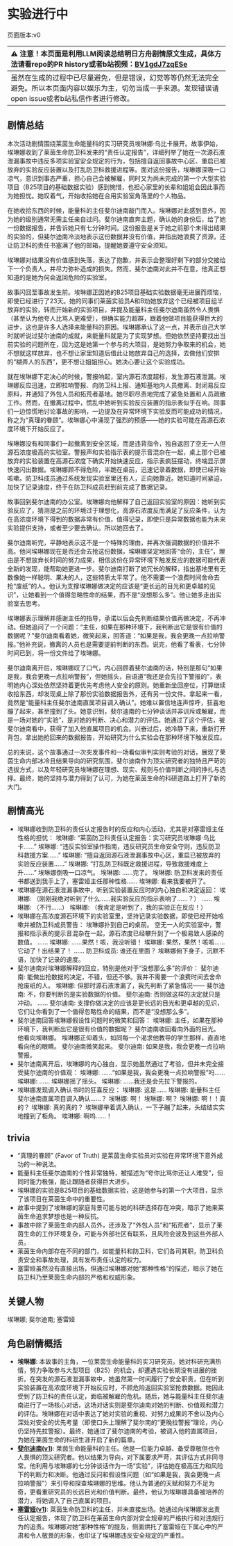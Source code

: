 # 实验进行中
页面版本:v0
 

| :warning: 注意！本页面是利用LLM阅读总结明日方舟剧情原文生成，具体方法请看repo的PR history或者b站视频：[BV1gdJ7zqESe](https://www.bilibili.com/video/BV1gdJ7zqESe/)         |
|:----------------------------|
| 虽然在生成的过程中已尽量避免，但是错误，幻觉等等仍然无法完全避免。所以本页面内容以娱乐为主，切勿当成一手来源。发现错误请open issue或者b站私信作者进行修改。|



## 剧情总结
本次活动剧情围绕莱茵生命能量科的实习研究员埃琳娜·乌比卡展开。故事伊始，埃琳娜收到了莱茵生命防卫科发来的“责任认定报告”，详细列举了她在一次源石液泄漏事故中违反多项实验室安全规定的行为，包括擅自返回事故中心区、重启已被放弃的实验反应装置以及打乱防卫科救援进程等。面对这份报告，埃琳娜深吸一口凉气，意识到事态严重，担心自己会被解雇，同时又为尚未完成的第一个大型实验项目（B25项目的基础数据实验）感到惋惜，也担心家里的长辈和姐姐会因此事而为她担忧。她叹着气，开始收拾她在合用实验室角落里的个人物品。

在她收拾东西的时候，能量科的主任斐尔迪南敲门而入。埃琳娜对此感到意外，因为她的级别通常无需主任亲自过问。斐尔迪南直奔主题，确认她的身份后，给了她一份数据报告，并告诉她只有七分钟时间。这份报告是关于她之前那个未得出结果的实验的，但斐尔迪南冷淡地表示这份数据并没有价值，并指出她浪费了资源，还让防卫科的责任书塞满了他的邮箱，提醒她要遵守安全须知。

埃琳娜对结果没有价值感到失落，表达了抱歉，并表示会整理好剩下的部分交接给下一个负责人，并尽力弥补造成的损失。然而，斐尔迪南对此并不在意，他真正想知道的是她为何会返回危险的实验室。

故事闪回至事故发生前。埃琳娜正因她的B25项目基础实验数据毫无进展而烦恼，即使已经进行了23天。她的同事们莱茵实验员A和B劝她放弃这个已经被项目组半放弃的实验，转而开始新的实验项目，并提及能量科主任斐尔迪南虽然令人畏惧（甚至认为他夸人比骂人更难受），但确实能力超群，跟着他做项目能获得巨大的进步，这也是许多人选择来能量科的原因。埃琳娜承认了这一点，并表示自己大学时就听说过斐尔迪南的成就，来能量科就是为了实现梦想。但她依然坚持要找出当前实验的问题所在，因为这是她第一个参与的大项目，是她努力争取来的机会，她不想就这样放弃，也不想让家里知道后借此让她放弃自己的选择，去做他们安排的“糊弄人的东西”，更不想让姐姐担心。她决心要让这个实验成功。

就在埃琳娜下定决心的时候，警报响起，室内源石浓度超标，发生源石液泄漏。埃琳娜反应迅速，立即拉响警报、向防卫科上报、通知基地内人员撤离、封闭易反应原料，并通知了外包人员和拓荒者基地。她尽职尽责地完成了紧急处置和人员疏散工作。然而，在撤离过程中，慌乱中她听到实验反应装置的指示表似乎在响。同事们一边惊慌地讨论事故的影响，一边提及在异常环境下实验反而可能成功的情况，称之为“真理的眷顾”。埃琳娜心中涌现了强烈的预感——她的实验可能在高源石浓度环境下开始反应了。

埃琳娜没有和同事们一起撤离到安全区域，而是违背指令，独自返回了空无一人但源石浓度极高的实验室。警报声和实验指示表的提示音混杂在一起，桌上那个已被放弃的实验装置在高源石浓度下确实开始快速反应，指示表疯狂摆动，终端显示屏快速闪出数据。埃琳娜顾不得危险，半跪在桌前，迅速记录着数据，即使已经开始咳嗽。防卫科成员通过系统发现实验室里还有人，正向她靠近。她知道时间紧迫，加快了记录速度，终于在防卫科成员赶到前完成了数据记录。

故事回到斐尔迪南的办公室。埃琳娜向他解释了自己返回实验室的原因：她听到实验反应了，猜测是之前的环境过于理想化，高源石浓度反而满足了反应条件，认为在高浓度环境下得到的数据非常有价值，值得记录，即使只是异常数据也能为未来实验提供支持，或者至少要去确认。所以她回去了。

斐尔迪南听完，平静地表示这不是一个特殊的理由，并再次强调数据的价值并不高。他问埃琳娜现在是否还会去抢这份数据，埃琳娜坚定地回答“会的，主任”，理由是不想放弃长时间的努力成果，相信这份在异常环境下触发反应的数据可能代表全新的发现，能帮助她更进一步。斐尔迪南打断了她冗长的解释，指出基地里有无数像她一样聪明、果决的人，这些特质太平常了。他不需要一个浪费时间舍命去抢“废纸”的人。他认为支撑埃琳娜做决定的应该是“更长远的目光和更卓越的见识”，让她看到一个值得忽略性命的结果，而不是“没想那么多”。他让她多走出实验室去思考。

埃琳娜表示理解并感谢主任的指导，承诺以后会先判断结果价值再做决定，不再冲动。但她追问了一个问题：“主任，如果在那种环境下，我判断出它是很有价值的数据呢？”斐尔迪南看着她，微笑起来，回答道：“如果是我，我会更晚一点拉响警报。”他补充说，撤离的人员也是需要提前判断的东西。说完，他看了看表，七分钟时间已到，将一份文件给了埃琳娜。

斐尔迪南离开后，埃琳娜叹了口气，内心回顾着斐尔迪南的话，特别是那句“如果是我，我会更晚一点拉响警报”，但她摇头，自语道“我还是会先拉下警报的”，表明她内心深处依然坚持着更优先考虑他人安全的原则。她重新坐回座位，打算继续收拾东西，却发现桌上除了那份实验数据报告外，还有另一份文件。拿起来一看，竟然是“能量科主任斐尔迪南直属项目调入确认”。她难以置信地连声惊呼，狂喜地蹦了起来，甚至撞到了头。她意识到，斐尔迪南的七分钟谈话并非训斥或解雇，而是一场对她的“实验”，是对她的判断、决心和潜力的评估。她通过了这个评估，被斐尔迪南看中，获得了加入他直属项目的机会。兴奋过后，她冷静下来，重新打开背包，拿出她抢回来的数据报告，开始研究为什么实验会在那种环境下触发反应。

总的来说，这个故事通过一次突发事件和一场看似审判实则考验的对话，展现了莱茵生命内部冰冷且结果导向的研究氛围，斐尔迪南作为顶尖研究者的独特且严苛的选拔方式，以及年轻研究员埃琳娜在理想、现实、规则与价值判断之间的挣扎与选择。最终，她的坚持与潜力得到了认可，为她在莱茵生命的科研道路上打开了新的大门。
## 剧情高光
*   埃琳娜收到防卫科的责任认定报告时的反应和内心活动，尤其是对塞雷娅主任性格的担忧：
    埃琳娜: “莱茵防卫科责任认定报告：实习研究员埃琳娜·乌比卡......”
    埃琳娜: “违反实验室操作指南，违反研究员生命安全守则，违反防卫科救援方案......”
    埃琳娜: “擅自返回源石液泄漏事故中心区，重启已被放弃的实验反应装置......”
    埃琳娜: “打乱防卫科既定救援进程，导致救援难度上升......”
    埃琳娜倒吸一口凉气。
    埃琳娜: ......完了。
    埃琳娜: 防卫科发来的责任书都送到我手上了，塞雷娅主任那种性格......
    埃琳娜: 看来我要被开了。
*   埃琳娜在源石液泄漏事故中，听到实验装置反应时的内心独白和决定返回：
    埃琳娜: （刚刚我绝对听到了什么......我实验反应的指示表响了......？）
    ......
    埃琳娜: （不行......）
    埃琳娜: （我肯定是听到了，我的实验正在反应！）
*   埃琳娜在高浓度源石环境下的实验室里，坚持记录实验数据，即使已经开始咳嗽并被防卫科成员警告：
    埃琳娜扑到自己的桌前。
    空无一人的实验室中，警报和指示表的提示音混杂在一起，源石浓度已经攀升到了一个极易致人感染的数值。
    ......
    埃琳娜: ......果然！咳，我没听错！
    埃琳娜: 果然，果然！咳咳......它动了！出结果了！
    ......
    防卫科成员: 谁还在里面？
    埃琳娜俯下身子，沉默不语，加快了记录的速度。
*   斐尔迪南对埃琳娜解释的回应，特别是他对于“没想那么多”的评价：
    斐尔迪南: 能做出抢数据的决定，不错，但还不够。我并不需要一个浪费时间去舍命抢废纸的人。
    埃琳娜: 但那时源石液泄漏了，我先判断了紧急情况——
    斐尔迪南: 不，你要判断的是实验数据的价值。
    斐尔迪南: 否则做这样的决定就只是冲动。
    ......
    斐尔迪南: 支撑你做决定的应该是更长远的目光和更卓越的见识，它们让你看到了一个值得忽略性命的结果，而不是“没想那么多”。
*   斐尔迪南回答埃琳娜假设性问题时的微笑和回答：
    埃琳娜: 主任，如果在那种环境下，我判断出它是很有价值的数据呢？
    斐尔迪南收回看向外面的目光。
    他看向埃琳娜。
    埃琳娜正仰着头，如同每一个渴求他教导的学生那样，直直地看向他的眼睛。
    斐尔迪南微笑起来。
    斐尔迪南: 如果是我，我会更晚一点拉响警报。
*   斐尔迪南离开后，埃琳娜的内心独白，显示她虽然通过了考验，但并未完全接受斐尔迪南的价值观：
    埃琳娜: ......“如果是我，我会更晚一点拉响警报”吗......
    埃琳娜: ......
    埃琳娜摇了摇头。
    埃琳娜: ......我还是会先拉下警报的。
*   埃琳娜发现调入确认书时的狂喜反应：
    埃琳娜: 这是......
    埃琳娜: 能量科主任斐尔迪南直属项目调入确认......？
    埃琳娜: 啊！
    埃琳娜: 啊？
    埃琳娜: 啊！！真的？
    埃琳娜: 真的真的？
    埃琳娜举着调入确认，一下子蹦了起来，头结结实实地撞到了柜角。
    埃琳娜: 啊呜......！
## trivia
*   “真理的眷顾” (Favor of Truth) 是莱茵生命实验员对实验在异常环境下意外成功的一种说法。
*   能量科主任斐尔迪南的个性非常独特，被描述为“夸你比骂你还让人难受”，但同时能力极强，能让跟随者获得巨大进步。
*   埃琳娜的实验是B25项目的基础数据实验，这是她参与的第一个大项目，显示了该项目在莱茵生命中的重要性。
*   故事中提到了埃琳娜的家庭背景可能与她的科研选择存在冲突，暗示了她来莱茵生命追求梦想也是一种反抗。
*   事故中除了莱茵生命内部人员外，还涉及了“外包人员”和“拓荒者”，显示了莱茵生命的工作环境复杂，可能与外部社区有联系，且风险会波及到这些外部人员。
*   莱茵生命内部存在不同的部门，如能量科和防卫科，它们各司其职，防卫科负责安全和事故处理，具有发布责任认定的权力。
*   塞雷娅虽然没有直接出场，但通过埃琳娜对她“那种性格”的描述，暗示了她在防卫科乃至莱茵生命内部的严格和权威形象。
## 关键人物
埃琳娜; 斐尔迪南; 塞雷娅
## 角色剧情概括
-   **埃琳娜**: 本故事的主角，一位莱茵生命能量科的实习研究员。她对科研充满热情，努力争取参与大型项目（B25）的机会，却遭遇实验长期没有进展的挫折。在突发的源石液泄漏事故中，她虽然第一时间履行了安全职责，但在听到实验装置在高浓度环境下开始反应时，不顾危险返回实验室抢救数据。她因此受到了防卫科的责任认定，面临被解雇的危机。随后，她与能量科主任斐尔迪南进行了一场核心对话，这场对话实则是斐尔迪南对她的判断、价值观和潜力的评估。埃琳娜在对话中表达了她对实验的重视、对努力成果的不舍以及内心深处对安全的优先考量（即使口头上理解了斐尔南的“更晚拉警报”理论，内心仍坚持先拉警报）。最终，她通过了斐尔迪南的考验，被调入他的直属项目，为她在莱茵生命的科研生涯开启了新的篇章。
-   **[斐尔迪南](../char_v3/extended_char_fei_er_di_nan.md)([v1](../chars/extended_char_fei_er_di_nan.md))**: 莱茵生命能量科的主任。他是一位能力卓越、备受尊敬但也令人畏惧的顶尖研究者。他以结果为导向，对下属要求严苛，其评估方式非同寻常。他利用与埃琳娜的七分钟谈话作为一场“实验”，评估她在极高压力和风险下的判断力和决断。他通过反问和假设性问题（如“如果是我，我会更晚一点拉响警报”）来引导和探查埃琳娜的思维。他认为普通的天赋和努力不足为奇，更看重研究员的长远目光和价值判断。最终，他认为埃琳娜具备被培养的潜力，将她调入了自己直属的项目。
-   **[塞雷娅](../char_v3/char_202_demkni.md)([v1](../chars/char_202_demkni.md))**: 莱茵生命防卫科的主任，并未直接出场。她通过向埃琳娜发出责任认定报告，体现了防卫科在莱茵生命内部对安全规章的严格执行和对违规行为的追责。埃琳娜对她“那种性格”的提及，侧面烘托了塞雷娅在下属心中的严肃和令人敬畏的形象，也印证了埃琳娜违反安全规定的严重性。